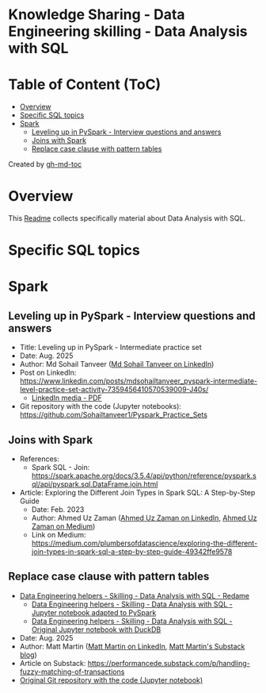 Knowledge Sharing - Data Engineering skilling - Data Analysis with SQL
======================================================================

# Table of Content (ToC)
* [Overview](#overview)
* [Specific SQL topics](#specific-sql-topics)
* [Spark](#spark)
  * [Leveling up in PySpark \- Interview questions and answers](#leveling-up-in-pyspark---interview-questions-and-answers)
  * [Joins with Spark](#joins-with-spark)
  * [Replace case clause with pattern tables](#replace-case-clause-with-pattern-tables)

Created by [gh-md-toc](https://github.com/ekalinin/github-markdown-toc.go)

# Overview
This [Readme](https://github.com/data-engineering-helpers/data-engineering-skilling/blob/main/Data-Analysis-SQL.md)
collects specifically material about Data Analysis with SQL.

# Specific SQL topics

# Spark

## Leveling up in PySpark - Interview questions and answers
* Title: Leveling up in PySpark - Intermediate practice set
* Date: Aug. 2025
* Author: Md Sohail Tanveer
  ([Md Sohail Tanveer on LinkedIn](https://www.linkedin.com/in/mdsohailtanveer/))
* Post on LinkedIn:
  https://www.linkedin.com/posts/mdsohailtanveer_pyspark-intermediate-level-practice-set-activity-7359456410570539009-J40s/
  * [LinkedIn media - PDF](https://media.licdn.com/dms/document/media/v2/D561FAQH4Y0gi-ET_hA/feedshare-document-pdf-analyzed/B56ZiIJoFcHUAc-/0/1754630885129?e=1756339200&v=beta&t=9_e96bp9T__BZBif2AV0jYOO8VOX-9EAoOwnrZ7OQPk)
* Git repository with the code (Jupyter notebooks):
  https://github.com/Sohailtanveer1/Pyspark_Practice_Sets

## Joins with Spark
* References:
  * Spark SQL - Join:
    https://spark.apache.org/docs/3.5.4/api/python/reference/pyspark.sql/api/pyspark.sql.DataFrame.join.html
* Article: Exploring the Different Join Types in Spark SQL: A Step-by-Step Guide
  * Date: Feb. 2023
  * Author: Ahmed Uz Zaman
    ([Ahmed Uz Zaman on LinkedIn](https://www.linkedin.com/in/ahmed-uz-zaman/),
    [Ahmed Uz Zaman on Medium](https://medium.com/@uzzaman.ahmed))
  * Link on Medium:
    https://medium.com/plumbersofdatascience/exploring-the-different-join-types-in-spark-sql-a-step-by-step-guide-49342ffe9578

## Replace case clause with pattern tables
* [Data Engineering helpers - Skilling - Data Analysis with SQL - Redame](https://github.com/data-engineering-helpers/data-engineering-skilling/blob/main/Data-Analysis-SQL.md#replace-case-clause-with-pattern-tables)
  * [Data Engineering helpers - Skilling - Data Analysis with SQL - Jupyter notebook adapted to PySpark](https://github.com/data-engineering-helpers/data-engineering-skilling/blob/main/notebooks/data-analysis-sql-001-replace-case-with-pattern-table-spark.ipynb)
  * [Data Engineering helpers - Skilling - Data Analysis with SQL - Original Jupyter notebook with DuckDB](https://github.com/data-engineering-helpers/data-engineering-skilling/blob/main/notebooks/data-analysis-sql-001-replace-case-with-pattern-table-duckdb.ipynb)
* Date: Aug. 2025
* Author: Matt Martin
  ([Matt Martin on LinkedIn](https://www.linkedin.com/in/mattmartin14/),
   [Matt Martin's Substack blog](https://substack.com/@performancede))
* Article on Substack: https://performancede.substack.com/p/handling-fuzzy-matching-of-transactions
* [Original Git repository with the code (Jupyter notebook)](https://github.com/mattmartin14/dream_machine/blob/main/substack/articles/2025.08.15-fuzzy_like_matching/scratchpad.ipynb)

